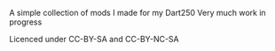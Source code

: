 A simple collection of mods I made for my Dart250
Very much work in progress

Licenced under CC-BY-SA and CC-BY-NC-SA
